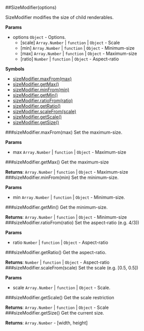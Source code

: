 <a name="module_SizeModifier"></a>
##SizeModifier(options)

SizeModifier modifies the size of child renderables.

**Params**

- options `Object` - Options.
  - [scale] `Array.Number` | `function` | `Object` - Scale
  - [min] `Array.Number` | `function` | `Object` - Minimum-size
  - [max] `Array.Number` | `function` | `Object` - Maximum-size
  - [ratio] `Number` | `function` | `Object` - Aspect-ratio

  
**Symbols**

* [sizeModifier.maxFrom(max)](#module_SizeModifier#maxFrom)
* [sizeModifier.getMax()](#module_SizeModifier#getMax)
* [sizeModifier.minFrom(min)](#module_SizeModifier#minFrom)
* [sizeModifier.getMin()](#module_SizeModifier#getMin)
* [sizeModifier.ratioFrom(ratio)](#module_SizeModifier#ratioFrom)
* [sizeModifier.getRatio()](#module_SizeModifier#getRatio)
* [sizeModifier.scaleFrom(scale)](#module_SizeModifier#scaleFrom)
* [sizeModifier.getScale()](#module_SizeModifier#getScale)
* [sizeModifier.getSize()](#module_SizeModifier#getSize)

<a name="module_SizeModifier#maxFrom"></a>
###sizeModifier.maxFrom(max)
Set the maximum-size.

**Params**

- max `Array.Number` | `function` | `Object` - Maximum-size

<a name="module_SizeModifier#getMax"></a>
###sizeModifier.getMax()
Get the maximum-size

**Returns**: `Array.Number` | `function` | `Object` - Maximum-size  
<a name="module_SizeModifier#minFrom"></a>
###sizeModifier.minFrom(min)
Set the minimum-size.

**Params**

- min `Array.Number` | `function` | `Object` - Minimum-size.

<a name="module_SizeModifier#getMin"></a>
###sizeModifier.getMin()
Get the minimum-size.

**Returns**: `Array.Number` | `function` | `Object` - Minimum-size  
<a name="module_SizeModifier#ratioFrom"></a>
###sizeModifier.ratioFrom(ratio)
Set the aspect-ratio (e.g. 4/3))

**Params**

- ratio `Number` | `function` | `Object` - Aspect-ratio

<a name="module_SizeModifier#getRatio"></a>
###sizeModifier.getRatio()
Get the aspect-ratio.

**Returns**: `Number` | `function` | `Object` - Aspect-ratio  
<a name="module_SizeModifier#scaleFrom"></a>
###sizeModifier.scaleFrom(scale)
Set the scale (e.g. [0.5, 0.5])

**Params**

- scale `Array.Number` | `function` | `Object` - Scale.

<a name="module_SizeModifier#getScale"></a>
###sizeModifier.getScale()
Get the scale restriction

**Returns**: `Array.Number` | `function` | `Object` - Scale  
<a name="module_SizeModifier#getSize"></a>
###sizeModifier.getSize()
Get the current size.

**Returns**: `Array.Number` - [width, height]  

